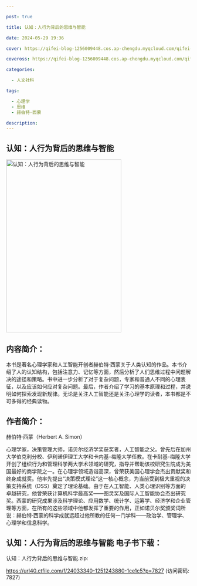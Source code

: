 ```yaml
---

post: true

title: 认知：人行为背后的思维与智能

date: 2024-05-29 19:36

cover: https://qifei-blog-1256009448.cos.ap-chengdu.myqcloud.com/qifei-blog/65040fae661c6c8e54783c36.jpg

coveross: https://qifei-blog-1256009448.cos.ap-chengdu.myqcloud.com/qifei-blog/65040fae661c6c8e54783c36.jpg

categories:

  - 人文社科

tags:

  - 心理学
  - 思维
  - 赫伯特·西蒙

description:
---
```


## 认知：人行为背后的思维与智能
<img alt="认知：人行为背后的思维与智能 " class="aligncenter loaded" data-was-processed="true" decoding="async" fetchpriority="high" height="471" src="https://qifei-blog-1256009448.cos.ap-chengdu.myqcloud.com/qifei-blog/65040fae661c6c8e54783c36.jpg " style="cursor: zoom-in;" width="314"/>

## 内容简介：

本书是著名心理学家和人工智能开创者赫伯特·西蒙关于人类认知的作品。本书介绍了人的认知结构，包括注意力、记忆等方面，然后分析了人们思维过程中问题解决的途径和策略。书中进一步分析了对于复杂问题，专家和普通人不同的心理表征，以及应该如何应对复杂问题。最后，作者介绍了学习的基本原理和过程，并说明如何探索发现新规律。无论是关注人工智能还是关注心理学的读者，本书都是不可多得的经典读物。

## 作者简介：

 赫伯特·西蒙（Herbert A. Simon）

心理学家，决策管理大师，诺贝尔经济学奖获奖者，人工智能之父。曾先后在加州大学伯克利分校、伊利诺伊理工大学和卡内基-梅隆大学任教。在卡耐基-梅隆大学开创了组织行为和管理科学两大学术领域的研究，指导并帮助该校研究生院成为美国最好的商学院之一。在心理学领域造诣高深，曾荣获美国心理学会杰出贡献奖和终身成就奖。他率先提出“决策模式理论”这一核心概念，为当前受到极大重视的决策支持系统（DSS）奠定了理论基础。由于在人工智能、人类心理识别等方面的卓越研究，他曾荣获计算机科学最高奖——图灵奖及国际人工智能协会杰出研究奖。西蒙的研究成果涉及科学理论、应用数学、统计学、运筹学、经济学和企业管理等方面，在所有的这些领域中他都发挥了重要的作用，正如诺贝尔奖颁奖词所说：赫伯特·西蒙的科学成就远超过他所教的任何一门学科——政治学、管理学、心理学和信息科学。

## 认知：人行为背后的思维与智能 电子书下载：

认知：人行为背后的思维与智能.zip: 

https://url40.ctfile.com/f/24033340-1251243880-1ce1c5?p=7827 (访问密码: 7827)
